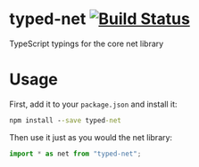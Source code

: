 typed-net [![Build Status](https://travis-ci.org/weswigham/typed-net.svg)](https://travis-ci.org/weswigham/typed-net)
============

TypeScript typings for the core net library

Usage
=====

First, add it to your `package.json` and install it:
```cmd
npm install --save typed-net
```

Then use it just as you would the net library:
```ts
import * as net from "typed-net";
```